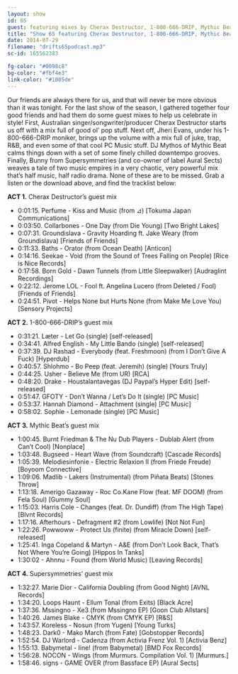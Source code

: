 ```yaml
---
layout: show
id: 65
guest: featuring mixes by Cherax Destructor, 1-800-666-DRIP, Mythic Beat, Supersymmetries
title: "Show 65 featuring Cherax Destructor, 1-800-666-DRIP, Mythic Beat, Supersymmetries"
date: 2014-07-29
filename: "drifts65podcast.mp3"
sc-id: 165562383

fg-color: "#0098c8"
bg-color: "#fbf4e3"
link-color: "#1085de"
---
```


Our friends are always there for us, and that will never be more obvious than it was tonight. For the last show of the season, I gathered together four good friends and had them do some guest mixes to help us celebrate in style! First, Australian singer/songwriter/producer Cherax Destructor starts us off with a mix full of good ol’ pop stuff. Next off, Jheri Evans, under his 1-800-666-DRIP moniker, brings up the volume with a mix full of juke, trap, R&B, and even some of that cool PC Music stuff.  DJ Mythos of Mythic Beat calms things down with a set of some finely chilled downtempo grooves. Finally, Bunny from Supersymmetries (and co-owner of label Aural Sects) weaves a tale of two music empires in a very chaotic, very powerful mix that’s half music, half radio drama. None of these are to be missed. Grab a listen or the download above, and find the tracklist below:

**ACT 1.** Cherax Destructor’s guest mix

* 0:01:15. Perfume - Kiss and Music (from ⊿) [Tokuma Japan Communications]
* 0:03:50. Collarbones - One Day (from Die Young) [Two Bright Lakes]
* 0:07:31. Groundislava - Gravity Hoarding ft. Jake Weary (from Groundislava) [Friends of Friends]
* 0:11:33. Baths - Orator (from Ocean Death) [Anticon]
* 0:14:16. Seekae - Void (from the Sound of Trees Falling on People) [Rice is Nice Records]
* 0:17:58. Born Gold - Dawn Tunnels (from Little Sleepwalker) [Audraglint Recordings]
* 0:22:12. Jerome LOL - Fool ft. Angelina Lucero (from Deleted / Fool) [Friends of Friends]
* 0:24:51. Pivot - Helps None but Hurts None (from Make Me Love You) [Sensory Projects]

**ACT 2.** 1-800-666-DRIP’s guest mix

* 0:31:21. Læter - Let Go (single) [self-released]
* 0:34:41. Alfred English - My Little Bando (single) [self-released]
* 0:37:39. DJ Rashad - Everybody (feat. Freshmoon) (from I Don’t Give A Fuck) [Hyperdub]
* 0:40:57. Shlohmo - Bo Peep (feat. Jeremih) (single) [Yours Truly]
* 0:44:25. Usher - Believe Me (from UR) [RCA] 
* 0:48:20. Drake - Houstalantavegas (DJ Paypal’s Hyper Edit) [self-released]
* 0:51:47. GFOTY - Don’t Wanna / Let’s Do It (single) [PC Music]
* 0:53:37. Hannah Diamond - Attachment (single) [PC Music]
* 0:58:02. Sophie - Lemonade (single) [PC Music]

**ACT 3.** Mythic Beat’s guest mix

* 1:00:45. Burnt Friedman & The Nu Dub Players - Dublab Alert (from Can’t Cool) [Nonplace]
* 1:03:48. Bugseed - Heart Wave (from Soundcraft) [Cascade Records]
* 1:05:39. Melodiesinfonie - Electric Relaxion II (from Friede Freude) [Boyoom Connective]
* 1:09:06. Madlib - Lakers (Instrumental) (from Piñata Beats) [Stones Throw]
* 1:13:18. Amerigo Gazaway - Roc Co.Kane Flow (feat. MF DOOM) (from Fela Soul) [Gummy Soul]
* 1:15:03. Harris Cole - Changes (feat. Dr. Dundiff) (from The High Tape) [Blvnt Records]
* 1:17:16. Afterhours - Defragment #2 (from Lowlife) [Not Not Fun]
* 1:22:26. Powwoww - Protect Us (finite) (from Miracle Down) [self-released]
* 1:25:41. Inga Copeland & Martyn - A&E (from Don’t Look Back, That’s Not Where You’re Going) [Hippos In Tanks]
* 1:30:02 - Ahnnu - Found (from World Music) [Leaving Records]

**ACT 4.** Supersymmetries’ guest mix

* 1:32:27. Marie Dior - California Doubling (from Good Night) [AVNL Records]
* 1:34:20. Loops Haunt - Ellum Tonal (from Exits) [Black Acre]
* 1:37:36. Mssingno - Xe3 (from Mssingno EP) [Goon Club Allstars]
* 1:40:26. James Blake - CMYK (from CMYK EP) [R&S]
* 1:43:57. Koreless - Nosun (from Yugen) [Young Turks]
* 1:48:23. Dark0 - Mako March (from Fate) [Gobstopper Records]
* 1:52:54. DJ Warlord - Cadenza (from Activia Frenz Vol. 1) [Activia Benz]
* 1:55:13. Babymetal - Iine! (from Babymetal) [BMD Fox Records]
* 1:56:28. NOCON - Wings (from Murmurs. Compilation Vol. 1) [Murmurs.]
* 1:58:46. signs - GAME OVER (from Bassface EP) [Aural Sects]